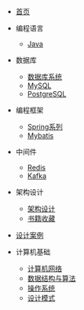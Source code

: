 * [首页](/)
* 编程语言
  * [Java](编程语言/Java/)
* 数据库
  * [数据库系统](数据库/数据库原理/)
  * [MySQL](数据库/MySQL/)
  * [PostgreSQL](数据库/PgSQL/)
  
* 编程框架
  * [Spring系列](编程框架/Spring系列/)
  * [Mybatis](编程框架/Mybatis/)

* 中间件
  * [Redis](中间件/Redis/)
  * [Kafka](中间件/Kafka/)

* 架构设计
  * [架构设计](系统架构/) 
  * [书籍收藏](系统架构/课程书籍/)  
* [设计案例](系统架构/系统设计案例/) 
  
* 计算机基础
  * [计算机网络](计算机基础/计算机网络/)
  * [数据结构与算法](计算机基础/数据结构与算法/)
  * [操作系统](计算机基础/操作系统/)
  * [设计模式](计算机基础/设计模式/)
